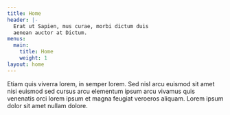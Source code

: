 ```yaml
---
title: Home
header: |-
  Erat ut Sapien, mus curae, morbi dictum duis
  aenean auctor at Dictum.
menus:
  main:
    title: Home
    weight: 1
layout: home
---
```


Etiam quis viverra lorem, in semper lorem. Sed nisl arcu euismod sit amet nisi euismod sed cursus arcu elementum ipsum arcu vivamus quis venenatis orci lorem ipsum et magna feugiat veroeros aliquam. Lorem ipsum dolor sit amet nullam dolore.
